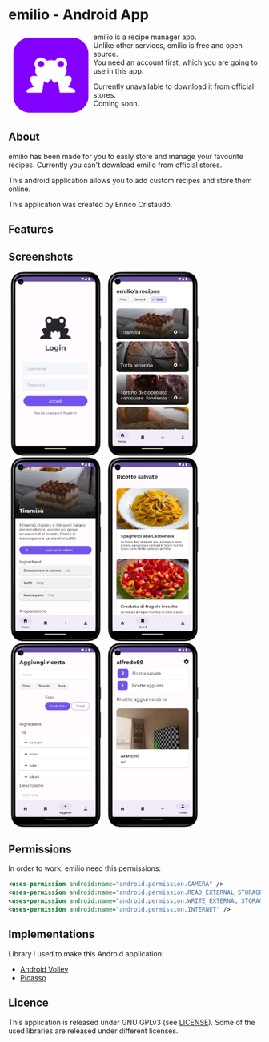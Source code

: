 # emilio - Android App
<img src="/readme/emilio-logo.svg" align="left"
width="150" hspace="10" vspace="10">

emilio is a recipe manager app. <br>
Unlike other services, emilio is free and open source. <br>
You need an account first, which you are going to use in this app. <br>

Currently unavailable to download it from official stores. <br>
Coming soon. <br> <br>
## About

emilio has been made for you to easly store and manage your favourite recipes.
Currently you can't download emilio from official stores.

This android application allows you to add custom recipes and store them online.

This application was created by Enrico Cristaudo.

## Features



## Screenshots

<div>
<a href="readme/login.png"><img src="/readme/login.png" width="180" hspace="5"></a>
<a href="readme/home.png"><img src="/readme/home.png" width="180" hspace="5"></a>
<a href="readme/recipe.png"><img src="/readme/recipe.png" width="180" hspace="5"></a>
<a href="readme/saved.png"><img src="/readme/saved.png" width="180" hspace="5"></a>
<a href="readme/add.png"><img src="/readme/add.png" width="180" hspace="5"></a>
<a href="readme/profile.png"><img src="/readme/profile.png" width="180" hspace="5"></a>

</div>

## Permissions

In order to work, emilio need this permissions:
```xml
<uses-permission android:name="android.permission.CAMERA" />
<uses-permission android:name="android.permission.READ_EXTERNAL_STORAGE" />
<uses-permission android:name="android.permission.WRITE_EXTERNAL_STORAGE" />
<uses-permission android:name="android.permission.INTERNET" />
```

## Implementations

Library i used to make this Android application:
- [Android Volley](https://google.github.io/volley/)
- [Picasso](https://square.github.io/picasso/)

## Licence

This application is released under GNU GPLv3 (see [LICENSE](LICENSE)).
Some of the used libraries are released under different licenses.
